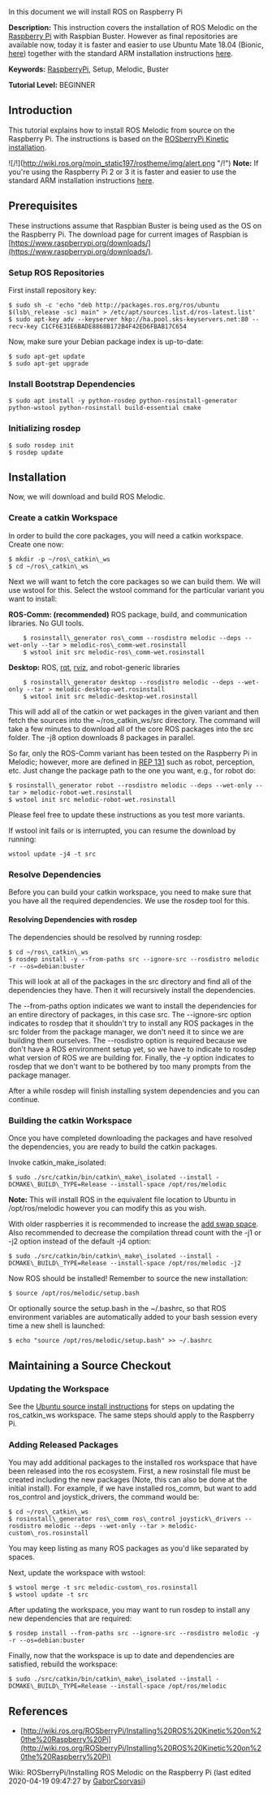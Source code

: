 In this document we will install ROS on Raspberry Pi

**Description:** This instruction covers the installation of ROS Melodic on the [Raspberry Pi](http://www.raspberrypi.org/) with Raspbian Buster. However as final repositories are available now, today it is faster and easier to use Ubuntu Mate 18.04 (Bionic, [here](https://www.raspberrypi.org/downloads/)) together with the standard ARM installation instructions [here](http://wiki.ros.org/melodic/Installation/Ubuntu).

**Keywords:** [RaspberryPi](http://www.raspberrypi.org/), Setup, Melodic, Buster

**Tutorial Level:** BEGINNER

## Introduction

This tutorial explains how to install ROS Melodic from source on the Raspberry Pi. The instructions is based on the [ROSberryPi Kinetic installation](http://wiki.ros.org/ROSberryPi/Installing%2520ROS%2520Kinetic%2520on%2520the%2520Raspberry%2520Pi).

![/!\](http://wiki.ros.org/moin_static197/rostheme/img/alert.png "/!\") **Note:** If you're using the Raspberry Pi 2 or 3 it is faster and easier to use the standard ARM installation instructions [here](http://wiki.ros.org/melodic/Installation/Ubuntu).

## Prerequisites

These instructions assume that Raspbian Buster is being used as the OS on the Raspberry Pi. The download page for current images of Raspbian is [https://www.raspberrypi.org/downloads/](https://www.raspberrypi.org/downloads/).

### Setup ROS Repositories

First install repository key:
```
$ sudo sh -c 'echo "deb http://packages.ros.org/ros/ubuntu $(lsb\_release -sc) main" > /etc/apt/sources.list.d/ros-latest.list'
$ sudo apt-key adv --keyserver hkp://ha.pool.sks-keyservers.net:80 --recv-key C1CF6E31E6BADE8868B172B4F42ED6FBAB17C654
```
Now, make sure your Debian package index is up-to-date:
```
$ sudo apt-get update
$ sudo apt-get upgrade
```
### Install Bootstrap Dependencies
```
$ sudo apt install -y python-rosdep python-rosinstall-generator python-wstool python-rosinstall build-essential cmake
```
### Initializing rosdep
```
$ sudo rosdep init
$ rosdep update
```
## Installation

Now, we will download and build ROS Melodic.

### Create a catkin Workspace

In order to build the core packages, you will need a catkin workspace. Create one now:
```
$ mkdir -p ~/ros\_catkin\_ws
$ cd ~/ros\_catkin\_ws
```
Next we will want to fetch the core packages so we can build them. We will use wstool for this. Select the wstool command for the particular variant you want to install:

**ROS-Comm: (recommended)** ROS package, build, and communication libraries. No GUI tools.
```
    $ rosinstall\_generator ros\_comm --rosdistro melodic --deps --wet-only --tar > melodic-ros\_comm-wet.rosinstall
    $ wstool init src melodic-ros\_comm-wet.rosinstall
```    

**Desktop:** ROS, [rqt](http://wiki.ros.org/rqt), [rviz](http://wiki.ros.org/rviz), and robot-generic libraries
```
    $ rosinstall\_generator desktop --rosdistro melodic --deps --wet-only --tar > melodic-desktop-wet.rosinstall
    $ wstool init src melodic-desktop-wet.rosinstall
 ```   

This will add all of the catkin or wet packages in the given variant and then fetch the sources into the ~/ros\_catkin\_ws/src directory. The command will take a few minutes to download all of the core ROS packages into the src folder. The \-j8 option downloads 8 packages in parallel.

So far, only the ROS-Comm variant has been tested on the Raspberry Pi in Melodic; however, more are defined in [REP 131](http://ros.org/reps/rep-0131.html#variants) such as robot, perception, etc. Just change the package path to the one you want, e.g., for robot do:
```
$ rosinstall\_generator robot --rosdistro melodic --deps --wet-only --tar > melodic-robot-wet.rosinstall
$ wstool init src melodic-robot-wet.rosinstall
```
Please feel free to update these instructions as you test more variants.

If wstool init fails or is interrupted, you can resume the download by running:
```
wstool update -j4 -t src
```
### Resolve Dependencies

Before you can build your catkin workspace, you need to make sure that you have all the required dependencies. We use the rosdep tool for this.

#### Resolving Dependencies with rosdep

The dependencies should be resolved by running rosdep:
```
$ cd ~/ros\_catkin\_ws
$ rosdep install -y --from-paths src --ignore-src --rosdistro melodic -r --os=debian:buster
```
This will look at all of the packages in the src directory and find all of the dependencies they have. Then it will recursively install the dependencies.

The --from-paths option indicates we want to install the dependencies for an entire directory of packages, in this case src. The --ignore-src option indicates to rosdep that it shouldn't try to install any ROS packages in the src folder from the package manager, we don't need it to since we are building them ourselves. The --rosdistro option is required because we don't have a ROS environment setup yet, so we have to indicate to rosdep what version of ROS we are building for. Finally, the -y option indicates to rosdep that we don't want to be bothered by too many prompts from the package manager.

After a while rosdep will finish installing system dependencies and you can continue.

### Building the catkin Workspace

Once you have completed downloading the packages and have resolved the dependencies, you are ready to build the catkin packages.

Invoke catkin\_make\_isolated:
```
$ sudo ./src/catkin/bin/catkin\_make\_isolated --install -DCMAKE\_BUILD\_TYPE=Release --install-space /opt/ros/melodic
```
**Note:** This will install ROS in the equivalent file location to Ubuntu in /opt/ros/melodic however you can modify this as you wish.

With older raspberries it is recommended to increase the [add swap space](http://raspberrypimaker.com/adding-swap-to-the-raspberrypi/). Also recommended to decrease the compilation thread count with the -j1 or -j2 option instead of the default -j4 option:
```
$ sudo ./src/catkin/bin/catkin\_make\_isolated --install -DCMAKE\_BUILD\_TYPE=Release --install-space /opt/ros/melodic -j2
```
Now ROS should be installed! Remember to source the new installation:
```
$ source /opt/ros/melodic/setup.bash
```
Or optionally source the setup.bash in the ~/.bashrc, so that ROS environment variables are automatically added to your bash session every time a new shell is launched:
```
$ echo "source /opt/ros/melodic/setup.bash" >> ~/.bashrc
```
## Maintaining a Source Checkout

### Updating the Workspace

See the [Ubuntu source install instructions](http://wiki.ros.org/melodic/Installation/Source) for steps on updating the ros\_catkin\_ws workspace. The same steps should apply to the Raspberry Pi.

### Adding Released Packages

You may add additional packages to the installed ros workspace that have been released into the ros ecosystem. First, a new rosinstall file must be created including the new packages (Note, this can also be done at the initial install). For example, if we have installed ros\_comm, but want to add ros\_control and joystick\_drivers, the command would be:
```
$ cd ~/ros\_catkin\_ws
$ rosinstall\_generator ros\_comm ros\_control joystick\_drivers --rosdistro melodic --deps --wet-only --tar > melodic-custom\_ros.rosinstall
```
You may keep listing as many ROS packages as you'd like separated by spaces.

Next, update the workspace with wstool:
```
$ wstool merge -t src melodic-custom\_ros.rosinstall
$ wstool update -t src
```
After updating the workspace, you may want to run rosdep to install any new dependencies that are required:
```
$ rosdep install --from-paths src --ignore-src --rosdistro melodic -y -r --os=debian:buster
```
Finally, now that the workspace is up to date and dependencies are satisfied, rebuild the workspace:
```
$ sudo ./src/catkin/bin/catkin\_make\_isolated --install -DCMAKE\_BUILD\_TYPE=Release --install-space /opt/ros/melodic
```
## References

-   [http://wiki.ros.org/ROSberryPi/Installing%20ROS%20Kinetic%20on%20the%20Raspberry%20Pi](http://wiki.ros.org/ROSberryPi/Installing%20ROS%20Kinetic%20on%20the%20Raspberry%20Pi)
    

Wiki: ROSberryPi/Installing ROS Melodic on the Raspberry Pi (last edited 2020-04-19 09:47:27 by [GaborCsorvasi](http://wiki.ros.org/GaborCsorvasi "GaborCsorvasi @ catv-176-63-218-31.catv.broadband.hu[176.63.218.31]"))
